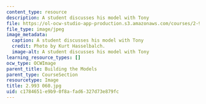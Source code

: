 ```yaml
---
content_type: resource
description: A student discusses his model with Tony
file: https://ol-ocw-studio-app-production.s3.amazonaws.com/courses/2-993-special-topics-in-mechanical-engineering-the-art-and-science-of-boat-design-january-iap-2007/c1784651e9b90f8afad6327d73e879fc_2993060.jpg
file_type: image/jpeg
image_metadata:
  caption: A student discusses his model with Tony
  credit: Photo by Kurt Hasselbalch.
  image-alt: A student discusses his model with Tony
learning_resource_types: []
ocw_type: OCWImage
parent_title: Building the Models
parent_type: CourseSection
resourcetype: Image
title: 2.993 060.jpg
uid: c1784651-e9b9-0f8a-fad6-327d73e879fc
---
```

